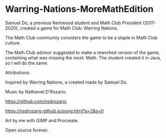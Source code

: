 # Warring-Nations-MoreMathEdition

Samuel Do, a previous Kentwood student and Math Club President (2017-2020), created a game for Math Club: Warring Nations.

The Math Club community considers the game to be a staple in Math Club culture. 

The Math Club advisor suggested to make a reworked version of the game, containing what was missing the most: Math. The student created it in Java, so I will do the same.

Attributions:

Inspired by Warring Nations, a created made by Samuel Do.

Music by Nathaniel D'Rozario.

https://github.com/nsdrozario

https://nsdrozario.github.io/song.html?a=2&s=0

Art by me with GIMP and Procreate.

Open source forever.
